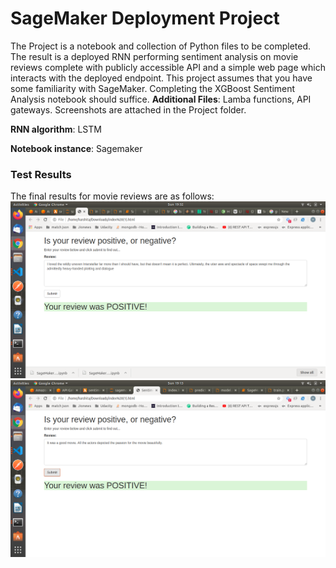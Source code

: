 # SageMaker Deployment Project
The Project is a notebook and collection of Python files to be completed. The result is a deployed RNN performing sentiment analysis on movie reviews complete with publicly accessible API and a simple web page which interacts with the deployed endpoint. This project assumes that you have some familiarity with SageMaker. Completing the XGBoost Sentiment Analysis notebook should suffice.
**Additional Files**: Lamba functions, API gateways.
Screenshots are attached in the Project folder.

**RNN algorithm**: LSTM

**Notebook instance**: Sagemaker


### Test Results ###
The final results for movie reviews are as follows:
![Test Sample 1](https://github.com/HarshitaDPoojary/deployment-sagemaker/blob/master/Project/Test_example.png)
![Test Sample 2](https://github.com/HarshitaDPoojary/deployment-sagemaker/blob/master/Project/Test_example1.png)
